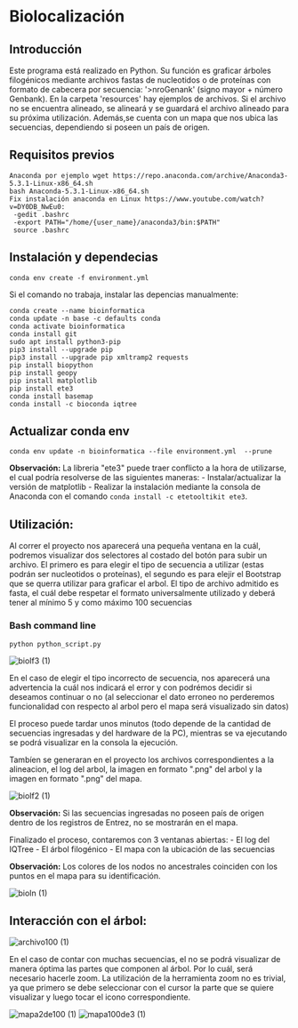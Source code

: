 # Biolocalización

## Introducción
Este programa está realizado en Python. Su función es graficar árboles filogénicos mediante archivos fastas de nucleotidos o de proteínas con formato de cabecera por secuencia: '>nroGenank' (signo mayor + número Genbank). En la carpeta 'resources' hay ejemplos de archivos. Si el archivo no se encuentra alineado, se alineará y se guardará el archivo alineado para su próxima utilización. Además,se cuenta con un mapa que nos ubica las secuencias, dependiendo si poseen un país de origen.

## Requisitos previos
```
Anaconda por ejemplo wget https://repo.anaconda.com/archive/Anaconda3-5.3.1-Linux-x86_64.sh
bash Anaconda-5.3.1-Linux-x86_64.sh
Fix instalación anaconda en Linux https://www.youtube.com/watch?v=DY0DB_NwEu0:
 -gedit .bashrc
 -export PATH="/home/{user_name}/anaconda3/bin:$PATH"
 source .bashrc
```

## Instalación y dependecias
`conda env create -f environment.yml`

Si el comando no trabaja, instalar las depencias manualmente:
```
conda create --name bioinformatica
conda update -n base -c defaults conda
conda activate bioinformatica
conda install git
sudo apt install python3-pip
pip3 install --upgrade pip
pip3 install --upgrade pip xmltramp2 requests
pip install biopython
pip install geopy
pip install matplotlib
pip install ete3
conda install basemap
conda install -c bioconda iqtree
```

## Actualizar conda env
`conda env update -n bioinformatica --file environment.yml  --prune`

 
 
 **Observación:** La libreria "ete3" puede traer conflicto a la hora de utilizarse, el cual podría resolverse de las siguientes maneras:
    - Instalar/actualizar la versión de matplotlib
    - Realizar la instalación mediante la consola de Anaconda con el comando ```conda install -c etetooltikit ete3```.
    

## Utilización:

Al correr el proyecto nos aparecerá una pequeña ventana en la cuál, podremos visualizar dos selectores al costado del botón para subir un archivo. El primero es para elegir el tipo de secuencia a utilizar (estas podrán ser nucleotidos o proteínas), el segundo es para elejir el Bootstrap que se querra utilizar para graficar el arbol.
 El tipo de archivo admitido es fasta, el cuál debe respetar el formato universalmente utilizado y deberá tener al mínimo 5 y como máximo 100 secuencias

### Bash command line
`python python_script.py`

![bioIf3 (1)](https://user-images.githubusercontent.com/31372437/88124537-be3d0800-cba3-11ea-9319-c5dda01de6cc.jpg)
 
 En el caso de elegir el tipo incorrecto de secuencia, nos aparecerá una advertencia la cuál nos indicará el error y con podrémos decidir si deseamos continuar o no (al seleccionar el dato erroneo no perderemos funcionalidad con respecto al arbol pero el mapa será visualizado sin datos)
 
 El proceso puede tardar unos minutos (todo depende de la cantidad de secuencias ingresadas y del hardware de la PC), mientras se va ejecutando se podrá visualizar en la consola la ejecución.
 
 Tambíen se generaran en el proyecto los archivos correspondientes a la alineacion, el log del arbol, la imagen en formato ".png" del arbol y la imagen en formato ".png" del mapa.
 
![bioIf2 (1)](https://user-images.githubusercontent.com/31372437/88124471-9d74b280-cba3-11ea-884d-18ff7a9dcee0.jpg)

 
 **Observación:** Si las secuencias ingresadas no poseen país de origen dentro  de los registros de Entrez, no se mostrarán en el mapa.
 
 Finalizado el proceso, contaremos con 3 ventanas abiertas:
    - El log del IQTree
    - El árbol filogénico
    - El mapa con la ubicación de las secuencias

 **Observación:** Los colores de los nodos no ancestrales coinciden con los puntos en el mapa para su identificación.
  
![bioIn (1)](https://user-images.githubusercontent.com/31372437/88124418-761de580-cba3-11ea-8fbe-d914f7817dc5.jpg)
 
 ## Interacción con el árbol:

![archivo100 (1)](https://user-images.githubusercontent.com/31372437/88124751-34416f00-cba4-11ea-84a0-46a09ef89ded.jpg)

 En el caso de contar con muchas secuencias, el no se podrá visualizar de manera óptima las partes que componen al árbol. Por lo cuál, será necesario hacerle zoom. La utilización de la herramienta zoom no es trivial, ya que primero se debe seleccionar con el cursor la parte que se quiere visualizar y luego tocar el icono correspondiente. 
 
![mapa2de100 (1)](https://user-images.githubusercontent.com/31372437/88124613-eb89b600-cba3-11ea-902d-09ef9f4296ec.jpg)
![mapa100de3 (1)](https://user-images.githubusercontent.com/31372437/88124680-0eb46580-cba4-11ea-928a-eab4c68ca73c.jpg)
